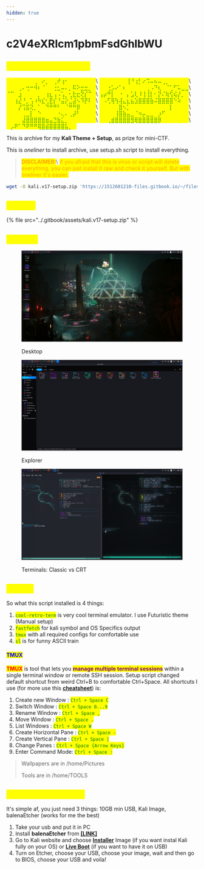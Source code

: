 ```yaml
---
hidden: true
---
```


# c2V4eXRlcm1pbmFsdGhlbWU

## <mark style="color:yellow;">You have found me :3</mark>

<mark style="color:green;">⠀⠀⠀⠀⠀⠀⠀⢀⠀⠔⡀⠀⢀⠞⢰⠂⠀⠀⠀⠀⠀⠀⠀</mark>\ <mark style="color:green;">⠀⠀⠀⠀⠀⠀⠀⢸⠘⢰⡃⠔⠩⠤⠦⠤⢀⡀⠀⠀⠀⠀⠀</mark>\ <mark style="color:green;">⠀⠀⠀⢀⠄⢒⠒⠺⠆⠈⠀⠀⢐⣂⠤⠄⡀⠯⠕⣒⣒⡀⠀</mark>\ <mark style="color:green;">⠀⠀⢐⡡⠔⠁⠆⠀⠀⠀⠀⠀⢀⠠⠙⢆⠀⠈⢁⠋⠥⣀⣀</mark>\ <mark style="color:green;">⠈⠉⠀⣰⠀⠀⠀⠀⡀⠀⢰⣆⢠⠠⢡⡀⢂⣗⣖⢝⡎⠉⠀</mark>\ <mark style="color:green;">⢠⡴⠛⡇⠀⠐⠀⡄⣡⢇⠸⢸⢸⡇⠂⡝⠌⢷⢫⢮⡜⡀⠀</mark>\ <mark style="color:green;">⠀⠀⢰⣜⠘⡀⢡⠰⠳⣎⢂⣟⡎⠘⣬⡕⣈⣼⠢⠹⡟⠇⠀</mark>\ <mark style="color:green;">⠀⠠⢋⢿⢳⢼⣄⣆⣦⣱⣿⣿⣿⣷⠬⣿⣿⣿⣿⠑⠵⠀⠀</mark>\ <mark style="color:green;">⠀⠀⠀⡜⢩⣯⢝⡀⠁⠀⠙⠛⠛⠃⠀⠈⠛⠛⡿⠀⠀⠀⠀</mark>\ <mark style="color:green;">⠀⠀⠀⠀⠀⣿⠢⡁⠀⠀⠀⠀⠀⠀⠀⠀⠀⠀⡇⠀⠀⠀⠀</mark>\ <mark style="color:green;">⠀⠀⠀⠀⢀⣀⡇⠀⠑⠀⠀⠀⠀⠐⢄⠄⢀⡼⠃⠀⠀⠀⠀</mark>\ <mark style="color:green;">⠀⠀⠀⠀⢸⣿⣷⣤⣀⠈⠲⡤⣀⣀⠀⡰⠋⠀⠀⠀⠀⠀⠀</mark>\ <mark style="color:green;">⠀⠀⠀⠀⣼⣿⣿⣿⣿⣿⣶⣤⣙⣷⣅⡀⠀⠀⠀⠀⠀⠀⠀</mark>\ <mark style="color:green;">⠀⠀⢀⣾⣿⣿⣿⣿⣻⢿⣿⣿⣿⣿⣿⡿⠀⠀⠀⠀⠀⠀⠀</mark>\ <mark style="color:green;">⠀⡠⠟⠁⠙⠟⠛⠛⢿⣿⣾⣿⣿⣿⣿⣧⡀⠀</mark>⠀⠀

This is archive for my **Kali Theme + Setup**, as prize for mini-CTF.

This is _oneliner_ to install archive, use setup.sh script to install everything.&#x20;

> <mark style="color:orange;">**DISCLAIMER:**</mark>\ <mark style="color:orange;">If you afraid that this is virus or script will delete everything, you can just install it raw and check it yourself. But with oneliner it's easier.</mark>

```bash
wget -O kali.v17-setup.zip 'https://1512601210-files.gitbook.io/~/files/v0/b/gitbook-x-prod.appspot.com/o/spaces%2FxX3XegaS6tqwW9d8bpam%2Fuploads%2FXkWZ1rUYGb5nT3pQoimr%2Fkali.v17-setup.zip?alt=media&token=e4d55b8a-0889-4fc2-90e1-73f190dd5bf5' && unzip kali.v17-setup.zip && cd kali.v17-setup && chmod +x setup.sh && ./setup.sh
```

## <mark style="color:yellow;">SCRIPT</mark>

{% file src="../.gitbook/assets/kali.v17-setup.zip" %}

## <mark style="color:yellow;">IMAGES</mark>

<figure><img src="../.gitbook/assets/Screenshot_2025-05-20_23_44_11.png" alt=""><figcaption><p>Desktop</p></figcaption></figure>

<figure><img src="../.gitbook/assets/Screenshot_2025-05-21_09_22_36.png" alt=""><figcaption><p>Explorer</p></figcaption></figure>

<figure><img src="../.gitbook/assets/Screenshot_2025-05-21_09_55_35.png" alt=""><figcaption><p>Terminals: Classic vs CRT</p></figcaption></figure>

## <mark style="color:yellow;">USAGE</mark>

So what this script installed is 4 things:

1. <mark style="color:green;">`cool-retro-term`</mark> is very cool terminal emulator. I use Futuristic theme (Manual setup)
2. <mark style="color:green;">`fastfetch`</mark> for kali symbol and OS Specifics output
3. <mark style="color:green;">`tmux`</mark> with all required configs for comfortable use
4. <mark style="color:green;">`sl`</mark> is for funny ASCII train

#### <mark style="color:blue;">TMUX</mark>

<mark style="color:red;">**TMUX**</mark> is tool that lets you <mark style="color:purple;">**manage multiple terminal sessions**</mark> within a single terminal window or remote SSH session. Setup script changed default shortcut from weird Ctrl+B to comfortable Ctrl+Space. All shortcuts I use (for more use this [**cheatsheet**](https://tmuxcheatsheet.com/)) is:

1. Create new Window : <mark style="color:green;">`Ctrl + Space C`</mark>
2. Switch Window : <mark style="color:green;">`Ctrl + Space 0...9`</mark>
3. Rename Window : <mark style="color:green;">`Ctrl + Space ,`</mark>
4. Move Window : <mark style="color:green;">`Ctrl + Space .`</mark>
5. List Windows : <mark style="color:green;">`Ctrl + Space W`</mark>
6. Create Horizontal Pane : <mark style="color:green;">`Ctrl + Space -`</mark>
7. Create Vertical Pane : <mark style="color:green;">`Ctrl + Space |`</mark>
8. Change Panes : <mark style="color:green;">`Ctrl + Space {Arrow Keys}`</mark>
9. Enter Command Mode: <mark style="color:green;">`Ctrl + Space :`</mark>

> Wallpapers are in /home/Pictures
>
> Tools are in /home/TOOLS

## <mark style="color:yellow;">KALI INSTALLATION</mark>

It's simple af, you just need 3 things: 10GB min USB, Kali Image, balenaEtcher (works for me the best)

1. Take your usb and put it in PC
2. Install **balenaEtcher** from [**\[LINK\]**](https://etcher.balena.io/)
3. Go to Kali website and choose [**Installer**](https://www.kali.org/get-kali/#kali-installer-images) Image (if you want instal Kali fully on your OS) or [**Live Boot**](https://www.kali.org/get-kali/#kali-live) (if you want to have it on USB)
4. Turn on Etcher, choose your USB, choose your image, wait and then go to BIOS, choose your USB and voila!
